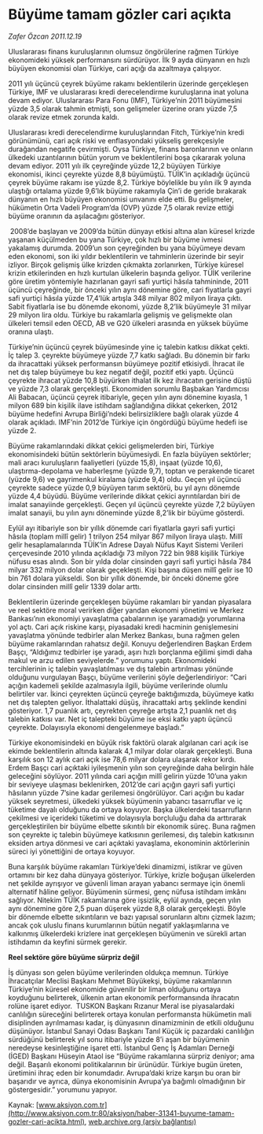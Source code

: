 # Büyüme tamam gözler cari açıkta

*Zafer Özcan 2011.12.19*

<font class="agenda2NewsSpot">
 Uluslararası finans kuruluşlarının olumsuz öngörülerine rağmen Türkiye ekonomideki yüksek performansını sürdürüyor. İlk 9 ayda dünyanın en hızlı büyüyen ekonomisi olan Türkiye, cari açığı da azaltmaya çalışıyor.
</font>
<font class="newsDetail">
 <p>
  2011 yılı üçüncü çeyrek büyüme rakamı beklentilerin üzerinde gerçekleşen Türkiye, IMF ve uluslararası kredi derecelendirme kuruluşlarına inat yoluna devam ediyor. Uluslararası Para Fonu (IMF), Türkiye’nin 2011 büyümesini yüzde 3,5 olarak tahmin etmişti, son gelişmeler üzerine oranı yüzde 7,5 olarak revize etmek zorunda kaldı.
 </p>
 <p>
  Uluslararası kredi derecelendirme kuruluşlarından Fitch, Türkiye’nin kredi görünümünü, cari açık riski ve enflasyondaki yükseliş gerekçesiyle durağandan negatife çevirmişti. Oysa Türkiye, finans baronlarının ve onların ülkedeki uzantılarının bütün yorum ve beklentilerini boşa çıkararak yoluna devam ediyor. 2011 yılı ilk çeyreğinde yüzde 12,2 büyüyen Türkiye ekonomisi, ikinci çeyrekte yüzde 8,8 büyümüştü. TÜİK’in açıkladığı üçüncü çeyrek büyüme rakamı ise yüzde 8,2. Türkiye böylelikle bu yılın ilk 9 ayında ulaştığı ortalama yüzde 9,6’lık büyüme rakamıyla Çin’i de geride bırakarak dünyanın en hızlı büyüyen ekonomisi unvanını elde etti. Bu gelişmeler, hükümetin Orta Vadeli Program’da (OVP) yüzde 7,5 olarak revize ettiği büyüme oranının da aşılacağını gösteriyor.
 </p>
 <p>
  <img alt="" src="http://web.archive.org/web/20120112094105im_/http://medya.aksiyon.com.tr/aksiyon/2011/12/19/buyume1.png">
   2008’de başlayan ve 2009’da bütün dünyayı etkisi altına alan küresel krizde yaşanan küçülmeden bu yana Türkiye, çok hızlı bir büyüme ivmesi yakalamış durumda. 2009’un son çeyreğinden bu yana büyümeye devam eden ekonomi, son iki yıldır beklentilerin ve tahminlerin üzerinde bir seyir izliyor. Birçok gelişmiş ülke krizden çıkmakta zorlanırken, Türkiye küresel krizin etkilerinden en hızlı kurtulan ülkelerin başında geliyor. TÜİK verilerine göre üretim yöntemiyle hazırlanan gayri safi yurtiçi hâsıla tahmininde, 2011 üçüncü çeyreğinde, bir önceki yılın aynı dönemine göre, cari fiyatlarla gayri safi yurtiçi hâsıla yüzde 17,4’lük artışla 348 milyar 802 milyon liraya çıktı. Sabit fiyatlarla ise bu dönemde ekonomi, yüzde 8,2’lik büyümeyle 31 milyar 29 milyon lira oldu. Türkiye bu rakamlarla gelişmiş ve gelişmekte olan ülkeleri temsil eden OECD, AB ve G20 ülkeleri arasında en yüksek büyüme oranına ulaştı.
  </img>
 </p>
 <p>
  Türkiye’nin üçüncü çeyrek büyümesinde yine iç talebin katkısı dikkat çekti. İç talep 3. çeyrekte büyümeye yüzde 7,7 katkı sağladı. Bu dönemin bir farkı da ihracattaki yüksek performansın büyümeye pozitif etkisiydi. İhracat ile net dış talep büyümeye bu kez negatif değil, pozitif etki yaptı. Üçüncü çeyrekte ihracat yüzde 10,8 büyürken ithalat ilk kez ihracatın gerisine düştü ve yüzde 7,3 olarak gerçekleşti. Ekonomiden sorumlu Başbakan Yardımcısı Ali Babacan, üçüncü çeyrek itibariyle, geçen yılın aynı dönemine kıyasla, 1 milyon 689 bin kişilik ilave istihdam sağlandığına dikkat çekerken, 2012 büyüme hedefini Avrupa Birliği’ndeki belirsizliklere bağlı olarak yüzde 4 olarak açıkladı. IMF’nin 2012’de Türkiye için öngördüğü büyüme hedefi ise yüzde 2.
 </p>
 <p>
  Büyüme rakamlarındaki dikkat çekici gelişmelerden biri, Türkiye ekonomisindeki bütün sektörlerin büyümesiydi. En fazla büyüyen sektörler; mali aracı kuruluşların faaliyetleri (yüzde 15,8), inşaat (yüzde 10,6), ulaştırma-depolama ve haberleşme (yüzde 9,7), toptan ve perakende ticaret (yüzde 9,6) ve gayrimenkul kiralama (yüzde 9,4) oldu. Geçen yıl üçüncü çeyrekte sadece yüzde 0,9 büyüyen tarım sektörü, bu yıl aynı dönemde yüzde 4,4 büyüdü. Büyüme verilerinde dikkat çekici ayrıntılardan biri de imalat sanayiinde gerçekleşti. Geçen yıl üçüncü çeyrekte yüzde 7,2 büyüyen imalat sanayii, bu yılın aynı döneminde yüzde 8,2’lik bir büyüme gösterdi.
 </p>
 <p>
  Eylül ayı itibariyle son bir yıllık dönemde cari fiyatlarla gayri safi yurtiçi hâsıla (toplam millî gelir) 1 trilyon 254 milyar 867 milyon liraya ulaştı. Millî gelir hesaplamalarında TÜİK’in Adrese Dayalı Nüfus Kayıt Sistemi Verileri çerçevesinde 2010 yılında açıkladığı 73 milyon 722 bin 988 kişilik Türkiye nüfusu esas alındı. Son bir yılda dolar cinsinden gayri safi yurtiçi hâsıla 784 milyar 332 milyon dolar olarak geçekleşti. Kişi başına düşen millî gelir ise 10 bin 761 dolara yükseldi. Son bir yıllık dönemde, bir önceki döneme göre dolar cinsinden millî gelir 1339 dolar arttı.
 </p>
 <p>
  Beklentilerin üzerinde gerçekleşen büyüme rakamları bir yandan piyasalara ve reel sektöre moral verirken diğer yandan ekonomi yönetimi ve Merkez Bankası’nın ekonomiyi yavaşlatma çabalarının işe yaramadığı yorumlarına yol açtı. Cari açık riskine karşı, piyasadaki kredi hacminin genişlemesini yavaşlatma yönünde tedbirler alan Merkez Bankası, buna rağmen gelen büyüme rakamlarından rahatsız değil. Konuyu değerlendiren Başkan Erdem Başçı, “Aldığımız tedbirler işe yaradı, aşırı hızlı borçlanma eğilimi şimdi daha makul ve arzu edilen seviyelerde.” yorumunu yaptı. Ekonomideki tercihlerinin iç talebin yavaşlatılması ve dış talebin artırılması yönünde olduğunu vurgulayan Başçı, büyüme verilerini şöyle değerlendiriyor: “Cari açığın kademeli şekilde azalmasıyla ilgili, büyüme verilerinde olumlu belirtiler var. İkinci çeyrekten üçüncü çeyreğe baktığımızda, büyümeye katkı net dış talepten geliyor. İthalattaki düşüş, ihracattaki artış şeklinde kendini gösteriyor. 1,7 puanlık artı, çeyrekten çeyreğe artışta 2,1 puanlık net dış talebin katkısı var. Net iç talepteki büyüme ise eksi katkı yaptı üçüncü çeyrekte. Dolayısıyla ekonomi dengelenmeye başladı.”
 </p>
 <p>
  Türkiye ekonomisindeki en büyük risk faktörü olarak algılanan cari açık ise ekimde beklentilerin altında kalarak 4,1 milyar dolar olarak gerçekleşti. Buna karşılık son 12 aylık cari açık ise 78,6 milyar dolara ulaşarak rekor kırdı. Erdem Başçı cari açıktaki iyileşmenin yılın son çeyreğinde daha belirgin hâle geleceğini söylüyor. 2011 yılında cari açığın millî gelirin yüzde 10’una yakın bir seviyeye ulaşması beklenirken, 2012’de cari açığın gayri safi yurtiçi hâsılanın yüzde 7’sine kadar gerilemesi öngörülüyor. Cari açığın bu kadar yüksek seyretmesi, ülkedeki yüksek büyümenin yabancı tasarruflar ve iç tüketime dayalı olduğunu da ortaya koyuyor. Başka ülkelerdeki tasarrufların çekilmesi ve içerideki tüketimi ve dolayısıyla borçluluğu daha da arttırarak gerçekleştirilen bir büyüme elbette sıkıntılı bir ekonomik süreç. Buna rağmen son çeyrekte iç talebin büyümeye katkısının gerilemesi, dış talebin katkısının eksiden artıya dönmesi ve cari açıktaki yavaşlama, ekonominin aktörlerinin süreci iyi yönettiğini de ortaya koyuyor.
 </p>
 <p>
  Buna karşılık büyüme rakamları Türkiye’deki dinamizmi, istikrar ve güven ortamını bir kez daha dünyaya gösteriyor. Türkiye, krizle boğuşan ülkelerden net şekilde ayrışıyor ve güvenli liman arayan yabancı sermaye için önemli alternatif hâline geliyor. Büyümenin sürmesi, genç nüfusa istihdam imkânı sağlıyor. Nitekim TÜİK rakamlarına göre işsizlik, eylül ayında, geçen yılın aynı dönemine göre 2,5 puan düşerek yüzde 8,8 olarak gerçekleşti. Böyle bir dönemde elbette sıkıntıların ve bazı yapısal sorunların altını çizmek lazım; ancak çok uluslu finans kurumlarının bütün negatif yaklaşımlarına ve kalkınmış ülkelerdeki krizlere inat gerçekleşen büyümenin ve sürekli artan istihdamın da keyfini sürmek gerekir.
 </p>
 <p>
 </p>
 <p>
  <strong>
   Reel sektöre göre büyüme sürpriz değil
  </strong>
 </p>
 <p>
  İş dünyası son gelen büyüme verilerinden oldukça memnun. Türkiye İhracatçılar Meclisi Başkanı Mehmet Büyükekşi, büyüme rakamlarının Türkiye’nin küresel ekonomide güvenilir bir liman olduğunu ortaya koyduğunu belirterek, ülkenin artan ekonomik performansında ihracatın rolüne işaret ediyor.  TUSKON Başkanı Rızanur Meral ise piyasalardaki canlılığın süreceğini belirterek ortaya konulan performansta hükümetin mali disiplinden ayrılmaması kadar, iş dünyasının dinamizminin de etkili olduğunu düşünüyor. İstanbul Sanayi Odası Başkanı Tanıl Küçük iç pazardaki canlılığın sürdüğünü belirterek yıl sonu itibariyle yüzde 8’i aşan bir büyümenin neredeyse kesinleştiğine işaret etti. İstanbul Genç İş Adamları Derneği (İGED) Başkanı Hüseyin Ataol ise “Büyüme rakamlarına sürpriz deniyor; ama değil. Başarılı ekonomi politikalarının bir ürünüdür. Türkiye bugün üreten, üretimini ihraç eden bir konumdadır. Avrupa’daki krize karşın bu oran bir başarıdır ve ayrıca, dünya ekonomisinin Avrupa’ya bağımlı olmadığının bir göstergesidir.” yorumunu yapıyor.
 </p>
 <p>
 </p>
 <p>
 </p>
 <p>
 </p>
</font>

Kaynak: [www.aksiyon.com.tr](http://www.aksiyon.com.tr:80/aksiyon/haber-31341-buyume-tamam-gozler-cari-acikta.html), [web.archive.org (arşiv bağlantısı)](http://web.archive.org/web/20120112094105/http://www.aksiyon.com.tr:80/aksiyon/haber-31341-buyume-tamam-gozler-cari-acikta.html)
